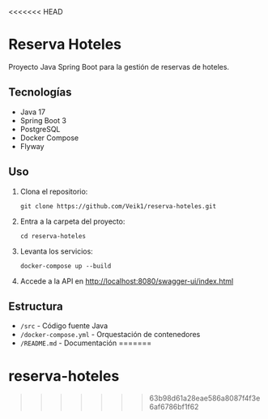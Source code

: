 <<<<<<< HEAD
# Reserva Hoteles

Proyecto Java Spring Boot para la gestión de reservas de hoteles.

## Tecnologías

- Java 17
- Spring Boot 3
- PostgreSQL
- Docker Compose
- Flyway

## Uso

1. Clona el repositorio:
   ```
   git clone https://github.com/Veik1/reserva-hoteles.git
   ```
2. Entra a la carpeta del proyecto:
   ```
   cd reserva-hoteles
   ```
3. Levanta los servicios:
   ```
   docker-compose up --build
   ```
4. Accede a la API en [http://localhost:8080/swagger-ui/index.html](http://localhost:8080/swagger-ui/index.html)

## Estructura

- `/src` - Código fuente Java
- `/docker-compose.yml` - Orquestación de contenedores
- `/README.md` - Documentación
=======
# reserva-hoteles
>>>>>>> 63b98d61a28eae586a8087f4f3e6af6786bf1f62
